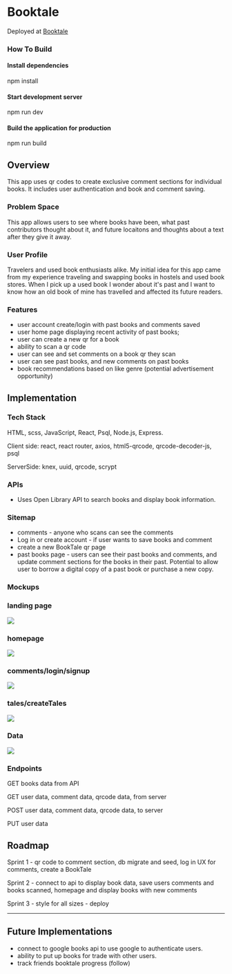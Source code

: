 # Booktale

Deployed at [Booktale](booktale.netlify.app)

### How To Build

#### Install dependencies
npm install

#### Start development server
npm run dev

#### Build the application for production
npm run build


## Overview

This app uses qr codes to create exclusive comment sections for individual books. It includes user authentication and book and comment saving. 

### Problem Space

This app allows users to see where books have been, what past contributors thought about it, and future locaitons and thoughts about a text after they give it away.

### User Profile

Travelers and used book enthusiasts alike. My initial idea for this app came from my experience traveling and swapping books in hostels and used book stores. When I pick up a used book I wonder about it's past and I want to know how an old book of mine has travelled and affected its future readers. 

### Features

- user account create/login with past books and comments saved 
- user home page displaying recent activity of past books;
- user can create a new qr for a book
- ability to scan a qr code
- user can see and set comments on a book qr they scan
- user can see past books, and new comments on past books
- book recommendations based on like genre (potential advertisement opportunity)

## Implementation

### Tech Stack

HTML, scss, JavaScript, React, Psql, Node.js, Express.

Client side: react, react router, axios, html5-qrcode, qrcode-decoder-js, psql

ServerSide: knex, uuid, qrcode, scrypt

### APIs

- Uses Open Library API to search books and display book information.

### Sitemap

- comments - anyone who scans can see the comments
- Log in or create account - if user wants to save books and comment
- create a new BookTale qr page 
- past books page - users can see their past books and comments, and update comment sections for the books in their past. Potential to allow user to borrow a digital copy of a past book or purchase a new copy.

### Mockups

### landing page
![](public/mockups/Landing.jpg)

### homepage
![](public/mockups/homepage.jpg)


### comments/login/signup
![](public/mockups//comments-login-signup.jpg)

### tales/createTales
![](public/mockups//tales-create.jpg)


### Data

![](public/data/dataLayoutForBookTale.png)

### Endpoints

GET books data from API

GET user data, comment data, qrcode data, from server

POST user data, comment data, qrcode data, to server

PUT user data

## Roadmap

Sprint 1 - qr code to comment section, db migrate and seed, log in UX for comments, create a BookTale

Sprint 2 - connect to api to display book data, save users comments and books scanned, homepage and display books with new comments

Sprint 3 -  style for all sizes - deploy

---

## Future Implementations

- connect to google books api to use google to authenticate users. 
- ability to put up books for trade with other users. 
- track friends booktale progress (follow)
